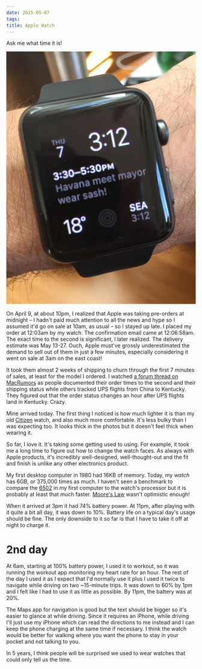 ```yaml
---
date: 2015-05-07
tags:
title: Apple Watch
---
```

Ask me what time it is!

![Title](/img/IMG_5713.JPG)

On April 9, at about 10pm, I realized that Apple was taking pre-orders at midnight – I hadn't paid much attention to all the news and hype so I assumed it'd go on sale at 10am, as usual – so I stayed up late.  I placed my order at 12:03am by my watch. The confirmation email came at 12:06:58am. The exact time to the second is significant, I later realized. The delivery estimate was May 13-27. Ouch, Apple must've grossly underestimated the demand to sell out of them in just a few minutes, especially considering it went on sale at 3am on the east coast!

It took them almost 2 weeks of shipping to churn through the first 7 minutes of sales, at least for the model I ordered. I watched [a forum thread on MacRumors](http://forums.macrumors.com/showthread.php?t=1870546&page=143) as people documented their order times to the second and their shipping status while others tracked UPS flights from China to Kentucky. They figured out that the order status changes an hour after UPS flights land in Kentucky. Crazy.

Mine arrived today. The first thing I noticed is how much lighter it is than my old [Citizen](http://www.citizenwatch.com/en-us/) watch, and also much more comfortable. It's less bulky than I was expecting too. It looks thick in the photos but it doesn't feel thick when wearing it.

So far, I love it. It's taking some getting used to using. For example, it took me a long time to figure out how to change the watch faces. As always with Apple products, it's incredibly well-designed, well-thought-out and the fit and finish is unlike any other electronics product.

My first desktop computer in 1980 had 16KB of memory. Today, my *watch* has 6GB, or 375,000 times as much. I haven't seen a benchmark to compare the [6502](http://en.m.wikipedia.org/wiki/MOS_Technology_6502) in my first computer to the watch's processor but it is probably at least that much faster. [Moore's Law](http://en.m.wikipedia.org/wiki/Moore%27s_law) wasn't optimistic enough!

When it arrived at 3pm it had 74% battery power. At 11pm, after playing with it quite a bit all day, it was down to 10%. Battery life on a typical day's usage should be fine. The only downside to it so far is that I have to take it off at night to charge it.

# 2nd day

At 6am, starting at 100% battery power, I used it to workout, so it was running the workout app monitoring my heart rate for an hour. The rest of the day I used it as I expect that I'd normally use it plus I used it twice to navigate while driving on two ~15-minute trips. It was down to 60% by 1pm and I felt like I had to use it as little as possible. By 11pm, the battery was at 20%.

The Maps app for navigation is good but the text should be bigger so it's easier to glance at while driving. Since it requires an iPhone, while driving I'll just use my iPhone which can read the directions to me instead and I can keep the phone charging at the same time if necessary. I think the watch would be better for walking where you want the phone to stay in your pocket and not talking to you.

In 5 years, I think people will be surprised we used to wear watches that could only tell us the time.
